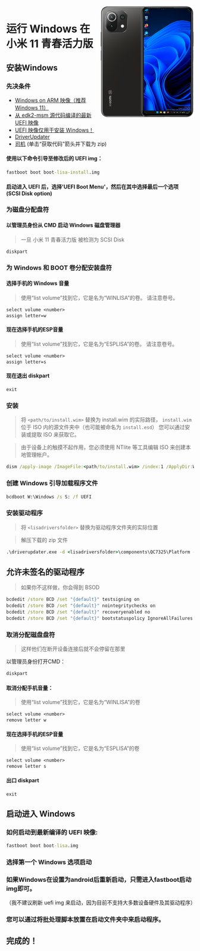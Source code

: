 <img align="right" src="https://github.com/ETCHDEV/Port-Windows-11-Xiaomi-11-Lite-NE/blob/main/lisa.png " width="250" alt="小米 11 青春活力版 上运行 Windows 11">


# 运行 Windows 在 小米 11 青春活力版
## 安装Windows

### 先决条件
- [Windows on ARM 映像（推荐 Windows 11）](https://uupdump.net/)
- [从 edk2-msm 源代码编译的最新 UEFI 映像](https://github.com/edk2-porting/edk2-msm)
- [UEFI 映像仅用于安装 Windows！](https://github.com/ETCHDEV/Port-Windows-11-Xiaomi-11-Lite-NE/releases/download/v0.0.1/boot-lisa-install.img)
- [DriverUpdater](https://github.com/WOA-Project/DriverUpdater/releases/latest)
- [司机](https://github.com/Icesito68/7xx-Drivers) (单击“获取代码”箭头并下载为 zip)

#### 使用以下命令引导至修改后的 UEFI img：
```cmd
fastboot boot boot-lisa-install.img
```
#### 启动进入 UEFI 后，选择'UEFI Boot Menu'，然后在其中选择最后一个选项 (SCSI Disk option)

### 为磁盘分配盘符
#### 以管理员身份从 CMD 启动 Windows 磁盘管理器
> 一旦 小米 11 青春活力版 被检测为 SCSI Disk

```cmd
diskpart
```

### 为 Windows 和 BOOT 卷分配安装盘符
#### 选择手机的 Windows 音量
> 使用“list volume”找到它，它是名为“WINLISA”的卷。 请注意卷号。
```diskpart
select volume <number>
assign letter=w
```
#### 现在选择手机的ESP音量
> 使用“list volume”找到它，它是名为“ESPLISA”的卷。 请注意卷号。
```diskpart
select volume <number>
assign letter=s
```
#### 现在退出 diskpart
```diskpart
exit
```

### 安装
> 将 `<path/to/install.wim>` 替换为 install.wim 的实际路径，
> `install.wim` 位于 ISO 内的源文件夹中（也可能被命名为 `install.esd`）
> 您可以通过安装或提取 ISO 来获取它。

> 由于设备上的触摸不起作用，您必须使用 NTlite 等工具编辑 ISO 来创建本地管理帐户。

```cmd
dism /apply-image /ImageFile:<path/to/install.wim> /index:1 /ApplyDir:W:\
```

### 创建 Windows 引导加载程序文件

```cmd
bcdboot W:\Windows /s S: /f UEFI
```

### 安装驱动程序

> 将 `<lisadriversfolder>` 替换为驱动程序文件夹的实际位置

>解压下载的 zip 文件
```cmd
.\driverupdater.exe -d <lisadriversfolder>\components\QC7325\Platform -r <lisadriversfolder> -p W:
```
  
## 允许未签名的驱动程序

> 如果你不这样做，你会得到 BSOD
```cmd
bcdedit /store BCD /set "{default}" testsigning on
bcdedit /store BCD /set "{default}" nointegritychecks on
bcdedit /store BCD /set "{default}" recoveryenabled no
bcdedit /store BCD /set "{default}" bootstatuspolicy IgnoreAllFailures
```

### 取消分配磁盘盘符
> 这样他们在断开设备连接后就不会停留在那里

以管理员身份打开CMD：
```cmd
diskpart
```

#### 取消分配手机音量：
> 使用“list volume”找到它，它是名为“WINLISA”的卷

```diskpart
select volume <number>
remove letter w
```

#### 现在选择手机的ESP音量
> 使用“list volume”找到它，它是名为“ESPLISA”的卷

```diskpart
select volume <number>
remove letter s
```

#### 出口 diskpart
```diskpart
exit
```

## 启动进入 Windows
### 如何启动到最新编译的 UEFI 映像:
```cmd
fastboot boot boot-lisa.img
```

### 选择第一个 Windows 选项启动

### 如果Windows在设置为android后重新启动，只需进入fastboot启动img即可。
（我不建议刷新 uefi img 来启动，因为目前不支持大多数设备硬件及其驱动程序）

### 您可以通过将批处理脚本放置在启动文件夹中来启动程序。

## 完成的！
